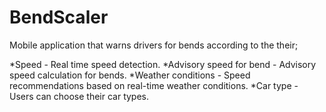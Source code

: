 # BendScaler

Mobile application that warns drivers for bends according to the their;

 *Speed - Real time speed detection.
 *Advisory speed for bend - Advisory speed calculation for bends.
 *Weather conditions - Speed recommendations based on real-time weather conditions.
 *Car type - Users can choose their car types.
    

